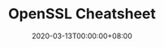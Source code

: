 ---
title: OpenSSL Cheatsheet
date: "2020-03-13T00:00:00+08:00"
cover: "images/cover-kubernetes-resources.png"
tags: 
  - openssl
  - certificate
  - cheatsheet
keywords: 
  - openssl
  - certificate
  - cheatsheet
description: ""
showFullContent: false
readingTime: false
---